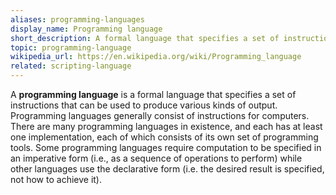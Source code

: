 ```yaml
---
aliases: programming-languages
display_name: Programming language
short_description: A formal language that specifies a set of instructions that can be used to produce various kinds of output.
topic: programming-language
wikipedia_url: https://en.wikipedia.org/wiki/Programming_language
related: scripting-language
---
```


A **programming language** is a formal language that specifies a set of instructions that can be used to produce various kinds of output. Programming languages generally consist of instructions for computers. There are many programming languages in existence, and each has at least one implementation, each of which consists of its own set of programming tools. Some programming languages require computation to be specified in an imperative form (i.e., as a sequence of operations to perform) while other languages use the declarative form (i.e. the desired result is specified, not how to achieve it).
